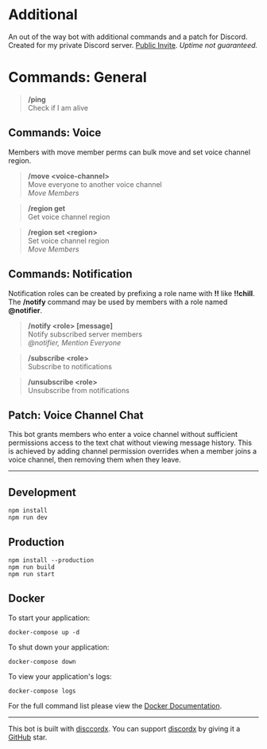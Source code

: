 # Additional

An out of the way bot with additional commands and a patch for Discord. Created for my private Discord server. [Public Invite](https://discord.com/oauth2/authorize?client_id=1161858372631527444). _Uptime not guaranteed._

# Commands: General

> **/ping**  
> Check if I am alive

## Commands: Voice

Members with move member perms can bulk move and set voice channel region.

> **/move \<voice-channel\>**  
> Move everyone to another voice channel  
> _Move Members_

> **/region get**  
> Get voice channel region

> **/region set \<region\>**  
> Set voice channel region  
> _Move Members_

## Commands: Notification

Notification roles can be created by prefixing a role name with **!!** like **!!chill**. The **/notify** command may be used by members with a role named **@notifier**.

> **/notify \<role\> [message]**  
> Notify subscribed server members  
> _@notifier, Mention Everyone_

> **/subscribe \<role\>**  
> Subscribe to notifications

> **/unsubscribe \<role\>**  
> Unsubscribe from notifications

## Patch: Voice Channel Chat

This bot grants members who enter a voice channel without sufficient permissions access to the text chat without viewing message history. This is achieved by adding channel permission overrides when a member joins a voice channel, then removing them when they leave.

---

## Development

```
npm install
npm run dev
```

## Production

```
npm install --production
npm run build
npm run start
```

## Docker

To start your application:

```
docker-compose up -d
```

To shut down your application:

```
docker-compose down
```

To view your application's logs:

```
docker-compose logs
```

For the full command list please view the [Docker Documentation](https://docs.docker.com/engine/reference/commandline/cli/).

---

This bot is built with [disccordx](https://discordx.js.org). You can support [discordx](https://www.pnpmjs.com/package/discordx) by giving it a [GitHub](https://github.com/discordx-ts/discordx) star.
